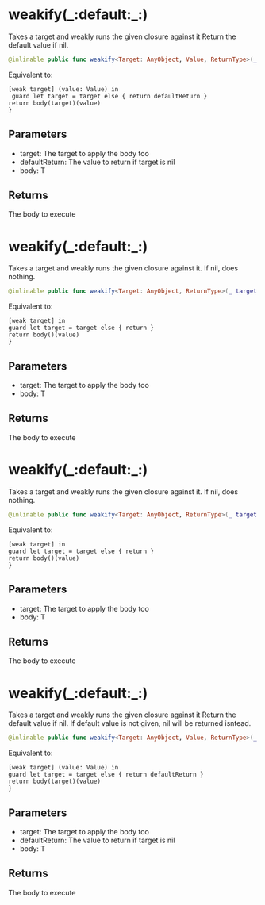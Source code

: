 # weakify(\_:default:\_:)

Takes a target and weakly runs the given closure against it
Return the default value if nil.

``` swift
@inlinable public func weakify<Target: AnyObject, Value, ReturnType>(_ target: Target?, default defaultReturn: ReturnType, _ body: @escaping (Target) -> ((Value) -> ReturnType)) -> (Value) -> ReturnType
```

Equivalent to:

``` 
[weak target] (value: Value) in
 guard let target = target else { return defaultReturn }
return body(target)(value)
}
```

## Parameters

  - target: The target to apply the body too
  - defaultReturn: The value to return if target is nil
  - body: T

## Returns

The body to execute

# weakify(\_:default:\_:)

Takes a target and weakly runs the given closure against it.
If nil, does nothing.

``` swift
@inlinable public func weakify<Target: AnyObject, ReturnType>(_ target: Target?, default defaultReturn: ReturnType, _ body: @escaping (Target) -> (() -> ReturnType)) -> () -> ReturnType
```

Equivalent to:

``` 
[weak target] in
guard let target = target else { return }
return body()(value)
}
```

## Parameters

  - target: The target to apply the body too
  - body: T

## Returns

The body to execute

# weakify(\_:default:\_:)

Takes a target and weakly runs the given closure against it.
If nil, does nothing.

``` swift
@inlinable public func weakify<Target: AnyObject, ReturnType>(_ target: Target?, default defaultReturn: ReturnType? = nil, _ body: @escaping (Target) -> (() -> ReturnType?)) -> () -> ReturnType?
```

Equivalent to:

``` 
[weak target] in
guard let target = target else { return }
return body()(value)
}
```

## Parameters

  - target: The target to apply the body too
  - body: T

## Returns

The body to execute

# weakify(\_:default:\_:)

Takes a target and weakly runs the given closure against it
Return the default value if nil. If default value is not given, nil will be returned isntead.

``` swift
@inlinable public func weakify<Target: AnyObject, Value, ReturnType>(_ target: Target?, default defaultReturn: ReturnType? = nil, _ body: @escaping (Target) -> ((Value) -> ReturnType?)) -> (Value) -> ReturnType?
```

Equivalent to:

``` 
[weak target] (value: Value) in
guard let target = target else { return defaultReturn }
return body(target)(value)
}
```

## Parameters

  - target: The target to apply the body too
  - defaultReturn: The value to return if target is nil
  - body: T

## Returns

The body to execute
